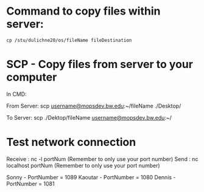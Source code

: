 # Command to copy files within server: 
            
    cp /stu/dulichne20/os/fileName fileDestination


# SCP - Copy files from server to your computer

In CMD: 
   
   From Server:  scp username@mopsdev.bw.edu:\~/fileName ./Desktop/ 
   
   To Server:  scp ./Dektop/fileName username@mopsdev.bw.edu:~/       

# Test network connection

Receive : nc -l portNum   (Remember to only use your port number)
Send : nc localhost portNum   (Remember to only use your port number)

Sonny - PortNumber = 1089
Kaoutar - PortNumber = 1080
Dennis - PortNumber = 1081
